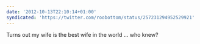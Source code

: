 ```yaml
---
date: '2012-10-13T22:10:14+01:00'
syndicated: 'https://twitter.com/roobottom/status/257231294952529921'
---
```

Turns out my wife is the best wife in the world … who knew?
